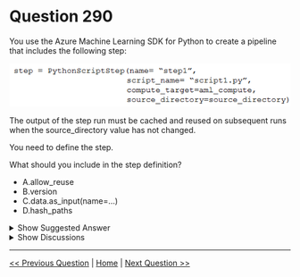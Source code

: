 # Question 290

You use the Azure Machine Learning SDK for Python to create a pipeline that includes the following step:

![Question Image](../images/q290_q_image406.png)

The output of the step run must be cached and reused on subsequent runs when the source_directory value has not changed.

You need to define the step.

What should you include in the step definition?

- A.allow_reuse
- B.version
- C.data.as_input(name=…)
- D.hash_paths

<details>
  <summary>Show Suggested Answer</summary>

<strong>A</strong><br>

</details>

<details>
  <summary>Show Discussions</summary>

<blockquote><p><strong>snegnik</strong> <code>(Sun 01 Dec 2024 18:13)</code> - <em>Upvotes: 3</em></p><p>allow_reuse - default value: True
Indicates whether the step should reuse previous results when re-run with the same settings. Reuse is enabled by default. If the step contents (scripts/dependencies) as well as inputs and parameters remain unchanged, the output from the previous run of this step is reused. When reusing the step, instead of submitting the job to compute, the results from the previous run are immediately made available to any subsequent steps. If you use Azure Machine Learning datasets as inputs, reuse is determined by whether the dataset&#x27;s definition has changed, not by whether the underlying data has changed.

https://learn.microsoft.com/en-us/python/api/azureml-pipeline-steps/azureml.pipeline.steps.python_script_step.pythonscriptstep?view=azure-ml-py</p></blockquote>

<blockquote><p><strong>sap_dg</strong> <code>(Tue 01 Oct 2024 03:34)</code> - <em>Upvotes: 3</em></p><p>Correct!</p></blockquote>

</details>

---

[<< Previous Question](question_289.md) | [Home](/index.md) | [Next Question >>](question_291.md)
